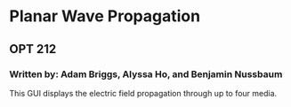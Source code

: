 # Planar Wave Propagation
## OPT 212
### Written by: Adam Briggs, Alyssa Ho, and Benjamin Nussbaum
This GUI displays the electric field propagation through up to four media.

